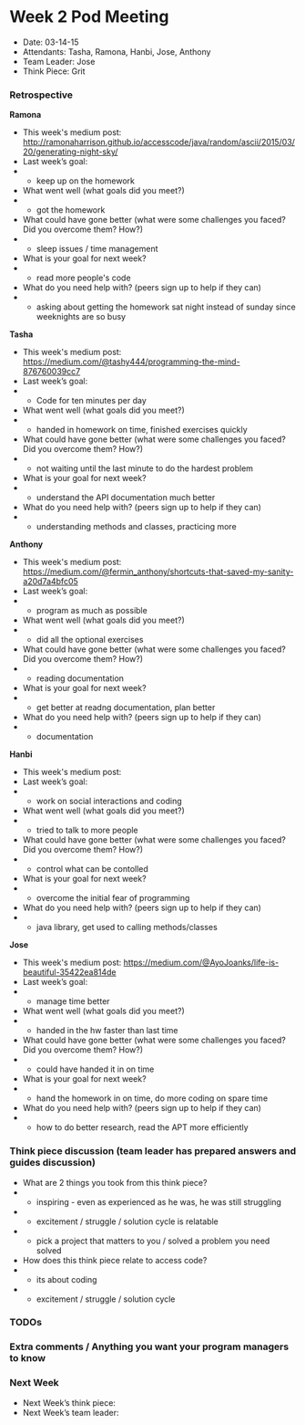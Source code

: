 # Week 2 Pod Meeting

* Date: 03-14-15
* Attendants: Tasha, Ramona, Hanbi, Jose, Anthony
* Team Leader: Jose
* Think Piece: Grit

### Retrospective

**Ramona**

* This week's medium post: http://ramonaharrison.github.io/accesscode/java/random/ascii/2015/03/20/generating-night-sky/
* Last week’s goal: 
* - keep up on the homework
* What went well (what goals did you meet?)
* - got the homework
* What could have gone better (what were some challenges you faced? Did you overcome them? How?)
* - sleep issues / time management
* What is your goal for next week?
* - read more people's code
* What do you need help with? (peers sign up to help if they can)
* - asking about getting the homework sat night instead of sunday since weeknights are so busy

**Tasha**

* This week's medium post: https://medium.com/@tashy444/programming-the-mind-876760039cc7
* Last week’s goal:
* - Code for ten minutes per day
* What went well (what goals did you meet?)
* - handed in homework on time, finished exercises quickly
* What could have gone better (what were some challenges you faced? Did you overcome them? How?)
* - not waiting until the last minute to do the hardest problem
* What is your goal for next week?
* - understand the API documentation much better
* What do you need help with? (peers sign up to help if they can)
* - understanding methods and classes, practicing more

**Anthony**

* This week's medium post: https://medium.com/@fermin_anthony/shortcuts-that-saved-my-sanity-a20d7a4bfc05
* Last week’s goal:
* - program as much as possible
* What went well (what goals did you meet?)
* - did all the optional exercises
* What could have gone better (what were some challenges you faced? Did you overcome them? How?)
* - reading documentation
* What is your goal for next week?
* - get better at readng documentation, plan better
* What do you need help with? (peers sign up to help if they can)
* - documentation

**Hanbi**

* This week's medium post: 
* Last week’s goal:
* - work on social interactions and coding
* What went well (what goals did you meet?)
* - tried to talk to more people
* What could have gone better (what were some challenges you faced? Did you overcome them? How?)
* - control what can be contolled
* What is your goal for next week?
* - overcome the initial fear of programming
* What do you need help with? (peers sign up to help if they can)
* - java library, get used to calling methods/classes

**Jose**

* This week's medium post:  https://medium.com/@AyoJoanks/life-is-beautiful-35422ea814de
* Last week’s goal:
* - manage time better
* What went well (what goals did you meet?)
* - handed in the hw faster than last time
* What could have gone better (what were some challenges you faced? Did you overcome them? How?)
* - could have handed it in on time
* What is your goal for next week?
* - hand the homework in on time, do more coding on spare time 
* What do you need help with? (peers sign up to help if they can)
* - how to do better research, read the APT more efficiently

### Think piece discussion (team leader has prepared answers and guides discussion)

* What are 2 things you took from this think piece?
* - inspiring - even as experienced as he was, he was still struggling
* - excitement / struggle / solution cycle is relatable
* - pick a project that matters to you / solved a problem you need solved
* How does this think piece relate to access code?
* - its about coding
* - excitement / struggle / solution cycle


### TODOs

### Extra comments / Anything you want your program managers to know

### Next Week

* Next Week’s think piece:
* Next Week’s team leader:

